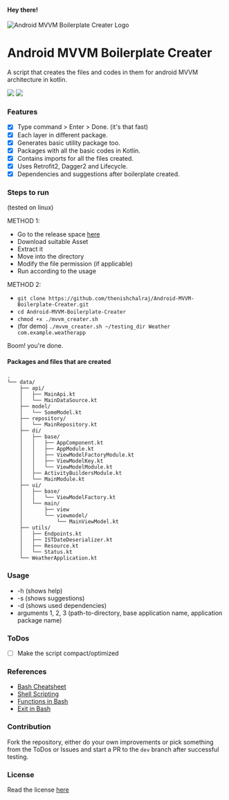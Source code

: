#### Hey there!

![Android MVVM Boilerplate Creater Logo](https://github.com/thenishchalraj/Android-MVVM-Boilerplate-Creater/blob/main/assets/logo_thumb.png)
# Android MVVM Boilerplate Creater
A script that creates the files and codes in them for android MVVM architecture in kotlin.

<img src="https://img.shields.io/badge/Version-v1.3.1-green" /> <img src="https://img.shields.io/badge/License-MIT-blue" />

### Features
- [x] Type command > Enter > Done. (it's that fast)
- [x] Each layer in different package.
- [x] Generates basic utility package too.
- [x] Packages with all the basic codes in Kotlin.
- [x] Contains imports for all the files created.
- [x] Uses Retrofit2, Dagger2 and Lifecycle.
- [x] Dependencies and suggestions after boilerplate created.

### Steps to run
(tested on linux)

METHOD 1:
* Go to the release space [here](https://github.com/thenishchalraj/Android-MVVM-Boilerplate-Creater/releases)
* Download suitable Asset
* Extract it
* Move into the directory
* Modify the file permission (if applicable)
* Run according to the usage

METHOD 2:
* `git clone https://github.com/thenishchalraj/Android-MVVM-Boilerplate-Creater.git`
* `cd Android-MVVM-Boilerplate-Creater`
* `chmod +x ./mvvm_creater.sh`
* (for demo) `./mvvm_creater.sh ~/testing_dir Weather com.example.weatherapp`

Boom! you're done.

#### Packages and files that are created
```
.
└── data/
    ├── api/
    │   ├── MainApi.kt
    │   └── MainDataSource.kt
    ├── model/
    │   └── SomeModel.kt
    ├── repository/
    │   └── MainRepository.kt
    ├── di/
    │   ├── base/
    │   │   ├── AppComponent.kt
    │   │   ├── AppModule.kt
    │   │   ├── ViewModelFactoryModule.kt
    │   │   ├── ViewModelKey.kt
    │   │   └── ViewModelModule.kt
    │   ├── ActivityBuildersModule.kt
    │   └── MainModule.kt
    ├── ui/
    │   ├── base/
    │   │   └── ViewModelFactory.kt
    │   └── main/
    │       ├── view
    │       └── viewmodel/
    │           └── MainViewModel.kt
    ├── utils/
    │   ├── Endpoints.kt
    │   ├── ISTDateDeserializer.kt
    │   ├── Resource.kt
    │   └── Status.kt
    └── WeatherApplication.kt
```

### Usage
* -h (shows help)
* -s (shows suggestions)
* -d (shows used dependencies)
* arguments 1, 2, 3 (path-to-directory, base application name, application package name)

### ToDos
- [ ] Make the script compact/optimized

### References
* [Bash Cheatsheet](https://devhints.io/bash)
* [Shell Scripting](https://tecadmin.net/tutorial/bash-scripting/)
* [Functions in Bash](https://linuxize.com/post/bash-functions/)
* [Exit in Bash](https://askubuntu.com/questions/892604/what-is-the-meaning-of-exit-0-exit-1-and-exit-2-in-a-bash-script)

### Contribution
Fork the repository, either do your own improvements or pick something from the ToDos or Issues and start a PR to the `dev` branch after successful testing.

### License
Read the license [here](https://github.com/thenishchalraj/Android-MVVM-Boilerplate-Creater/blob/main/LICENSE)

